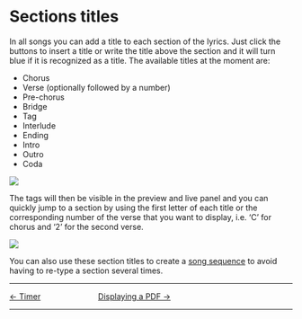 # Sections titles

In all songs you can add a title to each section of the lyrics. Just
click the buttons to insert a title or write the title above the section
and it will turn blue if it is recognized as a title. The available
titles at the moment are:

  - Chorus
  - Verse (optionally followed by a number)
  - Pre-chorus
  - Bridge
  - Tag
  - Interlude
  - Ending
  - Intro
  - Outro
  - Coda

![](Section_title_example.png)

The tags will then be visible in the preview and live panel and you can
quickly jump to a section by using the first letter of each title or the
corresponding number of the verse that you want to display, i.e. ‘C’ for
chorus and ‘2’ for the second verse.

![](Section_title_live.png)

You can also use these section titles to create a [song sequence](Song_sequences "Song Sequences")
to avoid having to re-type a section several times.

-----



[← Timer](Timer "Timer") &nbsp;&nbsp;&nbsp;&nbsp;&nbsp;&nbsp;&nbsp;&nbsp;&nbsp;&nbsp;&nbsp;&nbsp;&nbsp;&nbsp;&nbsp;&nbsp;&nbsp;&nbsp;&nbsp;&nbsp;&nbsp;&nbsp;&nbsp;&nbsp; [Displaying a
PDF →](Displaying_a_PDF "Displaying a PDF")

---
